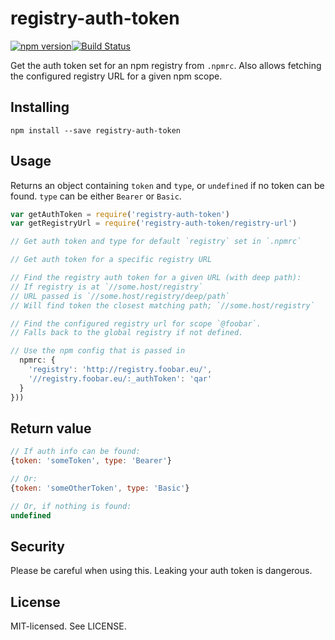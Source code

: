# registry-auth-token

[![npm version](http://img.shields.io/npm/v/registry-auth-token.svg?style=flat-square)](http://browsenpm.org/package/registry-auth-token)[![Build Status](http://img.shields.io/travis/rexxars/registry-auth-token/master.svg?style=flat-square)](https://travis-ci.org/rexxars/registry-auth-token)

Get the auth token set for an npm registry from `.npmrc`. Also allows fetching the configured registry URL for a given npm scope.

## Installing

```
npm install --save registry-auth-token
```

## Usage

Returns an object containing `token` and `type`, or `undefined` if no token can be found. `type` can be either `Bearer` or `Basic`.

```js
var getAuthToken = require('registry-auth-token')
var getRegistryUrl = require('registry-auth-token/registry-url')

// Get auth token and type for default `registry` set in `.npmrc`

// Get auth token for a specific registry URL

// Find the registry auth token for a given URL (with deep path):
// If registry is at `//some.host/registry`
// URL passed is `//some.host/registry/deep/path`
// Will find token the closest matching path; `//some.host/registry`

// Find the configured registry url for scope `@foobar`.
// Falls back to the global registry if not defined.

// Use the npm config that is passed in
  npmrc: {
    'registry': 'http://registry.foobar.eu/',
    '//registry.foobar.eu/:_authToken': 'qar'
  }
}))
```

## Return value

```js
// If auth info can be found:
{token: 'someToken', type: 'Bearer'}

// Or:
{token: 'someOtherToken', type: 'Basic'}

// Or, if nothing is found:
undefined
```

## Security

Please be careful when using this. Leaking your auth token is dangerous.

## License

MIT-licensed. See LICENSE.

